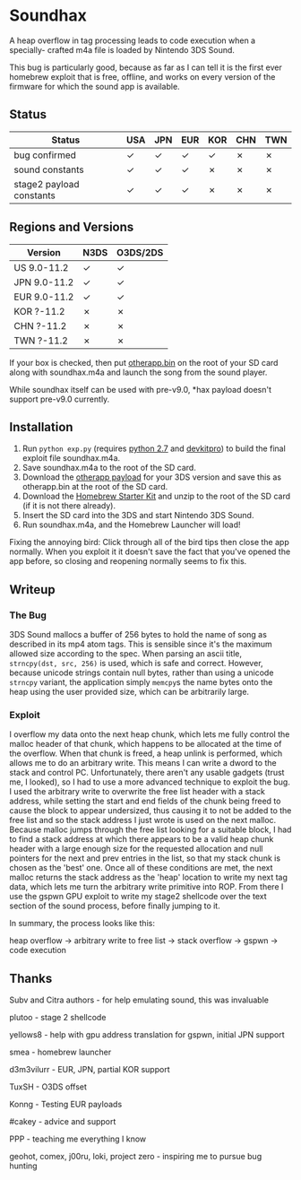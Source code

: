 # Soundhax

A heap overflow in tag processing leads to code execution when a specially-
crafted m4a file is loaded by Nintendo 3DS Sound.

This bug is particularly good, because as far as I can tell it is the first
ever homebrew exploit that is free, offline, and works on every version
of the firmware for which the sound app is available.

## Status

| Status | USA | JPN | EUR | KOR | CHN | TWN |
| --- | --- | --- | --- | --- | --- | --- |
| bug confirmed | ✓  | ✓ | ✓ | ✓ | ✗ | ✗ |
| sound constants | ✓ | ✓ | ✓ | ✗ | ✗ | ✗ |
| stage2 payload constants | ✓ | ✓ | ✓ | ✗ | ✗ | ✗ |

## Regions and Versions

| Version | N3DS | O3DS/2DS |
| --- | --- | --- |
| US 9.0-11.2 | ✓ | ✓ |
| JPN 9.0-11.2 | ✓ | ✓ |
| EUR 9.0-11.2 | ✓ | ✓ |
| KOR ?-11.2 | ✗ | ✗ |
| CHN ?-11.2 | ✗ | ✗ |
| TWN ?-11.2 | ✗ | ✗ |

If your box is checked, then put [otherapp.bin](https://smealum.github.io/3ds/#otherapp) on the root of your SD card along with soundhax.m4a and launch the song from the sound player.

While soundhax itself can be used with pre-v9.0, \*hax payload doesn't support pre-v9.0 currently.

## Installation
1. Run `python exp.py` (requires [python 2.7](https://python.org) and [devkitpro](https://sourceforge.net/projects/devkitpro/)) to build the final exploit file soundhax.m4a.
2. Save soundhax.m4a to the root of the SD card.
3. Download the [otherapp payload](https://smealum.github.io/3ds/) for your 3DS version and save this as otherapp.bin at the root of the SD card.
4. Download the [Homebrew Starter Kit](https://smealum.github.io/ninjhax2/starter.zip) and unzip to the root of the SD card (if it is not there already).
5. Insert the SD card into the 3DS and start Nintendo 3DS Sound.
6. Run soundhax.m4a, and the Homebrew Launcher will load!

Fixing the annoying bird: Click through all of the bird tips then close the app normally. When you exploit it it doesn't save the fact that you've opened the app before, so closing and reopening normally seems to fix this.

## Writeup

### The Bug
3DS Sound mallocs a buffer of 256 bytes to hold the name of song as described
in its mp4 atom tags. This is sensible since it's the maximum allowed size according
to the spec. When parsing an ascii title, `strncpy(dst, src, 256)` is used, which
is safe and correct. However, because unicode strings contain null bytes, rather
than using a unicode `strncpy` variant, the application simply `memcpy`s the name
bytes onto the heap using the user provided size, which can be arbitrarily large.

### Exploit
I overflow my data onto the next heap chunk, which lets me fully control the
malloc header of that chunk, which happens to be allocated at the time of the overflow.
When that chunk is freed, a heap unlink is performed, which allows me to do
an arbitrary write. This means I can write a dword to the stack and control
PC. Unfortunately, there aren't any usable gadgets (trust me, I looked), so I
had to use a more advanced technique to exploit the bug. I used the
arbitrary write to overwrite the free list header with a stack address,
while setting the start and end fields of the chunk being freed to cause the
block to appear undersized, thus causing it to not be added to the free list
and so the stack address I just wrote is used on the next malloc. Because malloc
jumps through the free list looking for a suitable block, I had to find a stack
address at which there appears to be a valid heap chunk header with a large enough
size for the requested allocation and null pointers for the next and prev entries
in the list, so that my stack chunk is chosen as the 'best' one. Once all of
these conditions are met, the next malloc returns the stack address as the
'heap' location to write my next tag data, which lets me turn the arbitrary
write primitive into ROP. From there I use the gspwn GPU exploit to write
my stage2 shellcode over the text section of the sound process, before finally
jumping to it.

In summary, the process looks like this:

heap overflow -> arbitrary write to free list -> stack overflow -> gspwn -> code execution

## Thanks
Subv and Citra authors - for help emulating sound, this was invaluable

plutoo   - stage 2 shellcode

yellows8 - help with gpu address translation for gspwn, initial JPN support

smea     - homebrew launcher

d3m3vilurr - EUR, JPN, partial KOR support

TuxSH - O3DS offset

Konng - Testing EUR payloads

\#cakey - advice and support

PPP - teaching me everything I know

geohot, comex, j00ru, loki, project zero - inspiring me to pursue bug hunting
